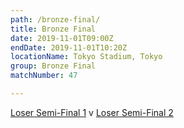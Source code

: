 ```yaml
---
path: /bronze-final/
title: Bronze Final
date: 2019-11-01T09:00Z
endDate: 2019-11-01T10:20Z
locationName: Tokyo Stadium, Tokyo
group: Bronze Final
matchNumber: 47

---
```

[Loser Semi-Final 1](/semi-final-1/) v [Loser Semi-Final 2](/semi-final-2/)